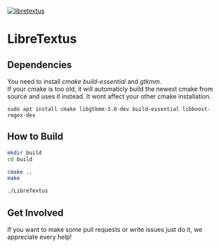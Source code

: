 [![libretextus](https://snapcraft.io//libretextus/badge.svg)](https://snapcraft.io/libretextus)

# LibreTextus

## Dependencies

You need to install *cmake* *build-essential* and *gtkmm*.  
If your cmake is too old, it will automaticly build the newest cmake from source and uses it instead. It wont affect your other cmake installation.

```
sudo apt install cmake libgtkmm-3.0-dev build-essential libboost-regex-dev
```

## How to Build

```bash
mkdir build
cd build

cmake ..
make

./LibreTextus
```

## Get Involved
If you want to make some pull requests or write issues just do it, we appreciate every help!
